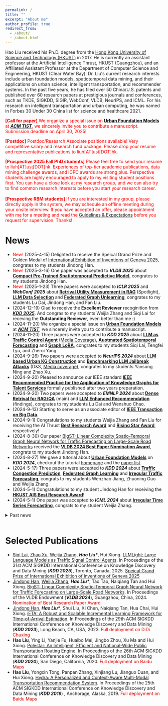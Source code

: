 ```yaml
---
permalink: /
title: ""
excerpt: "About me"
author_profile: true
redirect_from: 
  - /about/
  - /about.html
---
```

Hao Liu received his Ph.D. degree from the [Hong Kong University of Science and Technology (HKUST)](https://www.ust.hk) in 2017.  He is currently an assistant professor at the Artificial Intelligence Thrust, HKUST (Guangzhou), and an Affiliated Assistant Professor at the Department of Computer Science and Engineering, HKUST (Clear Water Bay).
Dr. Liu's current research interests include urban foundation models, spatiotemporal data mining, and their applications on urban science, intelligent transportation, and recommender systems. 
In the past five years, he has filed over 50 China/U.S. patents and published over 60 research papers at prestigious journals and conferences, such as TKDE, SIGKDD, SIGIR, WebConf, VLDB, NeurIPS, and ICML. For his research on intelligent transportation and urban computing, he was named in Forbes 30 Under 30 China list for science and healthcare 2021.

<!-- After spending several years in industrial research, Hao back to [Hong Kong University of Science and Technology (HKUST)](https://www.ust.hk), where he started his research career.
Previously, Hao was a Research Scientist at Business Intelligence Lab, [Baidu Research](http://research.baidu.com/) and a Postdoctoral Fellow at the HKUST.
Hao received his Ph.D. degree from HKUST in 2017. 
He also received a Bachelor degree from [South China University of Technology](https://www.scut.edu.cn/) in 2012. 
His general research interests are in data mining, machine learning, and big data management, with a special focus on mobile analytics and urban computing.

<span style="color:red"> **[2024 Spring and Fall]** Multiple Ph.D. positions available! 
Please feel free to send your resume to liuh\[AT\]ust\[DOT\]hk. Experiences of top-tier academic publications, data mining challenge awards, and ICPC awards are strong plus. Perspective students are also highly encouraged to apply to my visiting student positions first. You can have a close look at my research group, and we can also try to find common research interests before you start your Ph.D. career. 
<span id="main"> </span>
-->

<span style="color:red"> **[Call for paper]** We organize a special issue on **[Urban Foundation Models](http://RaymondHLIU.github.io/files/ACM-CFP-TIST-Urban-Foundation-Models.pdf)** at ***[ACM TIST](https://dl.acm.org/journal/tist)***, we sincerely invite you to contribute a manuscript. Submission deadline on April 30, 2025! </span>

<span style="color:red"> **[Postdoc]** Postdoc/Research Associate positions available! Very competitive salary and research fund package. Please drop your resume and representative publications to liuh\[AT\]ust\[DOT\]hk. </span>

<span style="color:red"> **[Prospective 2025 Fall PhD students]** Please feel free to send your resume to liuh\[AT\]ust\[DOT\]hk. Experiences of top-tier academic publications, data mining challenge awards, and ICPC awards are strong plus. Perspective students are highly encouraged to apply to my visiting student positions first. You can have a close look at my research group, and we can also try to find common research interests before you start your research career. </span><br><br>
<span style="color:red"> **[Prospective RBM students]** If you are interested in my group, please directly apply in the system, we may schedule an offline meeting during your onsite interview. If you have accepted an offer, please appointment with me for a meeting and read the [Guidelines & Expectations](http://RaymondHLIU.github.io/files/MPhil_Guideline.pdf) before you request for supervision. Thanks! 
<span id="main"> </span>

News
======
* <span style="color:red">New!</span> (2025-4-15) Delighted to receive the Speical Grand Prize and Golden Medal of [International Exhibition of Inventions of Geneva 2025](https://www.inventions-geneva.ch/en/home-en/), congrates to my students Jindong Han.
* <span style="color:red">New!</span> (2025-3-16) One paper was accepted to ***VLDB 2025*** about **[Compact Pre-Trained Spatiotemporal Predictive Model](https://raymondhliu.github.io/)**, congrates to my students Jindong Han.
* <span style="color:red">New!</span> (2025-1-23) Three papers were accepted to ***ICLR 2025*** and ***WebConf 2025*** about **[Retrival Utility Measurement in RAG](https://arxiv.org/abs/2503.01478)** (Spotlight), **[LLM Data Selection](https://raymondhliu.github.io/)** and **[Federated Graph Unlearning](https://raymondhliu.github.io/)**, congrates to my students Lu Dai, Jindong Han, and Fan Liu.
* (2024-12-19) Glad to receive the **Excellent Reviewer** recoginition from ***[KDD 2025](https://kdd2025.kdd.org/)***. And congras to my students Weijia Zhang and Siqi Lai for receving the **Outstanding Reviewer**, even better than me :)
* (2024-11-20) We organize a special issue on **[Urban Foundation Models](http://RaymondHLIU.github.io/files/ACM-CFP-TIST-Urban-Foundation-Models.pdf)** at ***[ACM TIST](https://dl.acm.org/journal/tist)***, we sincerely invite you to contribute a manuscript.
* (2024-11-20) Three papers were accepted to ***KDD 2025*** about **[LLM as Traffic Control Agent](https://arxiv.org/abs/2312.16044)** ([Media Coverage](https://www.qbitai.com/2024/03/128386.html)), **[Auotmated Spatiotemporal Forecasting](https://arxiv.org/abs/2409.16586)** and **[Graph LoRA](https://arxiv.org/abs/2409.16670)**, congrates to my students Siqi Lai, Tengfei Lyu, and Zherui Yang.
* (2024-9-26) Two papers were accepted to ***NeurIPS 2024*** about **[LLM based Urban KG Construction](https://github.com/usail-hkust/UrbanKGent)** and **[Benchmarking LLM Jailbreak Attacks](https://github.com/usail-hkust/Bag_of_Tricks_for_LLM_Jailbreaking)** (D&S, [Media coverage](https://www.qbitai.com/2024/10/213933.html)), congrates to my students Yansong Ning and Zhao Xu.
* (2024-9-20) Pleased to announce our IEEE standard **[IEEE Recommended Practice for the Application of Knowledge Graphs for Talent Services](https://standards.ieee.org/ieee/3154/10842/)** formally published after two years preparation.
* (2024-9-20) Two papers were accepted to ***EMNLP 2024*** about **[Dense Retrival for RAG/QA](https://arxiv.org/abs/2410.15801)** (main) and **[LLM Enhanced Recommendation](https://arxiv.org/abs/2403.19181)** (findings), congrates to my students Lu Dai and Wenshuo Chao.
* (2024-9-13) Starting to serve as an associate editor of **[IEEE Transaction on Big Data](https://ieeexplore.ieee.org/xpl/RecentIssue.jsp?punumber=6687317)**.
* (2024-9-1) Congratulations to my students Weijia Zhang and Fan Liu for receiving the AI Thrust **[Best Research Award]((https://www.hkust-gz.edu.cn/academics/hubs-and-thrust-areas/information-hub/artificial-intelligence/))** and **[Rising Star Award](https://www.hkust-gz.edu.cn/academics/hubs-and-thrust-areas/information-hub/artificial-intelligence/)**, respectively!
* (2024-8-30) Our paper [BigST: Linear Complexity Spatio-Temporal Graph Neural Network for Traffic Forecasting on Large-Scale Road Networks](https://dl.acm.org/doi/abs/10.14778/3641204.3641217) received the **[VLDB 2024 Best Paper Nomination Award](https://vldb.org/2024/)**, congrats to my student Jindong Han. 
* (2024-8-27) We gave a tutorial about **[Urban Foundation Models](https://dl.acm.org/doi/10.1145/3637528.3671453)** on ***KDD 2024***, checkout the tutorial [homepage](https://usail-hkust.github.io/Urban_Foundation_Model_Tutorial/) and the [paper list](https://github.com/usail-hkust/Awesome-Urban-Foundation-Models).
* (2024-5-17) Three papers were accepted to ***KDD 2024*** about **[Traffic Congestion Prediction](https://arxiv.org/abs/2406.12923)**, **[Federated Graph Learning](https://arxiv.org/abs/2406.10616)** and **[Irregular Traffic Forecasting](https://arxiv.org/abs/2308.16818)**, congrats to my students Wenzhao Jiang, Zhuoning Guo and Weijia Zhang.
* (2024-5-1) Congratulations to my student Jindong Han for receiving the **[HKUST AIS Best Research Award](https://ais.hkust.edu.hk/)**!
* (2024-5-1) One paper was accepted to ***ICML 2024*** about **[Irregular Time Series Forecasting](https://proceedings.mlr.press/v235/zhang24bw.html)**, congrats to my student Weijia Zhang.
<details>
<summary>Past news</summary>
<ul>
<li> (2023-12-20) One paper was accepted to <b>VLDB 2024</b> about <b>large-scale traffic forecasting</b>, congrats to my student Jindong Han. </li>  
<li> (2023-12-20) two papers were accepted to <b>AAAI 2024</b> about <b>skill demand-supply prediction</b> and <b>hierarchical multi-label classification</b> congrats to my student Wenshuo Chao and Dr. Zixuan Yuan.  </li>
<li> (2023-9-22) One paper was accepted to <b>NeurIPS</b> Datasets and Benchmarks track about <b>Urban Knowledge Graph</b> congrats to my student Yansong Ning. Checkout the opensourced <b>UrbanKG construction tool and UrbanKGs for NYC and Chicago</b>(https://github.com/usail-hkust/UUKG) to boost your own research. </li>  
<li> (2023-5-17) Four papers were accepted to <b>KDD</b> about <b>adversarial spatiotemporal training</b>, <b>ETA prediction</b>, and <b>personalized vehicle energy consumption estimation</b> congrats to my students Fan Liu, Jindong Han, and Siqi Lai. </li> 
<li> (2023-1-30) One paper was accepted to <b>TKDE</b> about <b>joint air quality and weather prediction</b>, congrats to my student Jindong Han. </li> 
<li> (2022-9-16) One paper was accepted to <b>NeurIPS 2022</b> about <b>adversarial attack against graph based traffic forecasting models</b>, congrats to my student Fan Liu. </li> 
<li> (2022-9-1) One paper was accepted to <b>ICDM 2022</b> about <b>knowledge enhanced imitative trajectory generation</b>, congrats to my student Qingyan Zhu who graduated in August, a perfect end of research study. </li> 
<li> (2022-5-19) Three papers were accepted to <b>SIGKDD 2022</b> about <b>GPU-accelerated deep learning system</b>, <b>multi-agent charging pricing</b>, and <b>talent demand-supply prediction</b>, congrats to my students Weijia Zhang and Zhuoning Guo. </li> 
<li> (2022-5-18) One paper on <b>Reinforced charging station recommendation</b> was accepted to <b>TKDE</b>. </li> 
<li> (2022-5-1) One paper on <b>multi-modal transportation routing</b> was accepted to <b>VLDBJ</b>. </li> 
<li> (2022-2-21) One paper on <b>national-wide public transportation routing</b> was accepted to <b>TKDE</b>. </li> 
<li> (2022-1-29) Two papers on <b>semi-supervised air quality forecasting</b> and <b>graph-grounded conversational recommendation</b> were accepted to <b>TKDE</b>. </li> 
<li> (2022-1-29) One paper on <b>data science competition analysis</b> was accepted to <b>TKDD</b>. </li> 
<li> (2021-12-02) One paper was accepted to <b>AAAI 2022</b> about <b>long path knowledge reasoning</b>. </li> 
<li> (2021-09-28) One paper was accepted to <b>NeurIPS 2021</b> about <b>bi-level optimization</b>. </li> 
<li> (2021-09-16) I was named in <b>Forbes 30 Under 30 China 2021</b> list. </li> 
<li> (2021-05-18) Four papers were accepted to <b>SIGKDD 2021</b> about <b>web-scale machine learning system</b>, <b>real estate appraisal</b>, <b>talent demand forecasting</b>, and <b>domain-oriented BERT</b>. </li> 
<li> (2021-01-16) Two papers were accepted to <b>WebConf 2021</b> about <b>intelligent charging station recommendation</b> and <b>online query-POI matching</b>. </li> 
<!-- * (2020-12-02) Four papers were accepted to ***AAAI 2021*** about **transportation demand prediction**, **atmospheric prediction**, **corporate porfiling**, and **POI recommendation**. -->
<!-- * (2020-10-21) Our paper [Semi-Supervised City-Wide Parking Availability Prediction via Hierarchical Recurrent Graph Neural Network](https://ieeexplore.ieee.org/document/9241427)  was accepted to ***TKDE***. -->
<!-- * (2020-10-16) Our paper [Multi-Modal Transportation Recommendation with Unified Route Representation Learning](https://raymondhliu.github.io/) was accepted to ***VLDB 2021*** Scalable Data Science track. -->
<!-- * (2020-05-16) Our paper [Polestar: An Intelligent, Efficient and National-Wide Public Transportation Routing Engine](http://RaymondHLIU.github.io/files/KDD20-polestar.pdf) was accepted to ***KDD 2020*** ADS track as oral (oral accpetence rate 5.8%). -->
<!-- * (2020-05-16) Our paper [Competitive Analysis for Points of Interest](http://RaymondHLIU.github.io/files/KDD20-competitive.pdf) was accepted to ***KDD 2020*** research track. -->
<!-- * (2020-04-23) Our paper [Spatio-Temporal Dual Graph Attention Network for Query-POI Matching](http://RaymondHLIU.github.io/files/SIGIR20-matching.pdf) was accepted to ***SIGIR 2020***. -->
<!-- * (2020-04-23) Our paper [Spatial Object Recommendation with Hints: When Spatial Granularity Matters](http://RaymondHLIU.github.io/files/SIGIR20-poirec.pdf) was accepted to ***SIGIR 2020***. -->
<!-- * (2020-04-21) Our paper [Why We Go Where We Go: Profiling User Decisions on Choosing POIs](https://www.ijcai.org/Proceedings/2020/0478.pdf) was accepted to ***IJCAI 2020***. -->
<!-- * (2020-03-31) Our paper [Incorporating Multi-Source Urban Data for Personalized and Context-Aware Multi-Modal Transportation Recommendation](https://ieeexplore.ieee.org/document/9063461) was accepted to ***TKDE***.  -->

<li>  (2020-03-16) Our Cross-City Multi-Modal Recommendation service get online! This service covers over 330 cities in mainland China. </li>
<li>  (2019-08-02) We organized "The KDD Cup 2019 Regular ML Track", Context-Aware Multi-Modal Transportation Recommendation. We attracted over 1700 teams participates. </li>
<li>  (2018-9-01) Our Multi-Modal Transportation Recommendation service get online! Download Baidu Maps and try Zhixing! </li>
</ul>
</details><br>



Selected Publications
======
* <ins>Siqi Lai</ins>, <ins>Zhao Xu</ins>, <ins>Weijia Zhang</ins>, ***Hao Liu\****, Hui Xiong. [LLMLight: Large Language Models as Traffic Signal Control Agents](https://arxiv.org/abs/2312.16044). In Proceedings of the 31st ACM SIGKDD International Conference on Knowledge Discovery and Data Mining  (***KDD 2025***), Toronto, Canada, 2025. <font color="#dd0000"> [Speical Grand Prize of International Exhibition of Inventions of Geneva 2025](http://RaymondHLIU.github.io/images/trophy.jpg)</font>
* <ins>Jindong Han</ins>, <ins>Weijia Zhang</ins>, ***Hao Liu\****, Tao Tao, Naiqiang Tan and Hui Xiong. [BigST: Linear Complexity Spatio-Temporal Graph Neural Network for Traffic Forecasting on Large-Scale Road Networks](https://dl.acm.org/doi/abs/10.14778/3641204.3641217). In Proceedings of the VLDB Endowment (***VLDB 2024***), Guangzhou, China, 2024. <font color="#dd0000"> Nomination of Best Research Paper Award </font>
* <ins>Jindong Han</ins>, ***Hao Liu\****, Shui Liu, Xi Chen, Naiqiang Tan, Hua Chai, Hui Xiong. [iETA: A Robust and Scalable Incremental Learning Framework for Time-of-Arrival Estimation](https://dl.acm.org/doi/10.1145/3580305.3599842). In Proceedings of the 29th ACM SIGKDD International Conference on Knowledge Discovery and Data Mining (***KDD 2023***), Long Beach, CA, USA, 2023. <font color="#dd0000"> Full deployment on DiDi Chuxing </font>
* **Hao Liu**, Ying Li, Yanjie Fu, Huaibo Mei, Jingbo Zhou, Xu Ma and Hui Xiong. [Polestar: An Intelligent, Efficient and National-Wide Public Transportation Routing Engine](http://RaymondHLIU.github.io/files/KDD20-polestar.pdf). In Proceedings of the 26th ACM SIGKDD International Conference on Knowledge Discovery and Data Mining (***KDD 2020***), San Diego, California, 2020. <font color="#dd0000"> Full deployment on Baidu Maps</font>
* **Hao Liu**, Yongxin Tong, Panpan Zhang, Xinjiang Lu, Jianguo Duan, and Hui Xiong. [Hydra: A Personalized and Context-Aware Multi-Modal Transportation Recommendation System](http://RaymondHLIU.github.io/files/KDD19-Hydra.pdf). In Proceedings of the 25th ACM SIGKDD International Conference on Knowledge Discovery and Data Mining (***KDD 2019***) , Anchorage, Alaska, 2019. <font color="#dd0000"> Full deployment on Baidu Maps</font>

